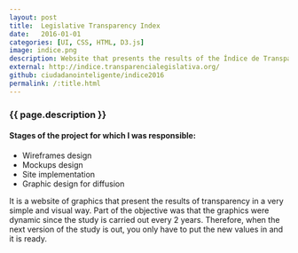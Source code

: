 ```yaml
---
layout: post
title:  Legislative Transparency Index
date:   2016-01-01
categories: [UI, CSS, HTML, D3.js]
image: indice.png
description: Website that presents the results of the Índice de Transparencia (Transparency Index) of Latin American congresses, made by the Red Latinoamericana por la Transparencia Legislativa (Latin American Network for Legislative Transparency).
external: http://indice.transparencialegislativa.org/
github: ciudadanointeligente/indice2016
permalink: /:title.html
---
```


### {{ page.description }}

#### Stages of the project for which I was responsible:
<ul class="list-unstyled linea">
  <li>Wireframes design</li>
  <li>Mockups design</li>
  <li>Site implementation</li>
  <li>Graphic design for diffusion</li>
</ul>

It is a website of graphics that present the results of transparency in a very simple and visual way. Part of the objective was that the graphics were dynamic since the study is carried out every 2 years. Therefore, when the next version of the study is out, you only have to put the new values in and it is ready.

<div class="main-slider">
  <div class="item"><img alt="" src="{{ site.baseurl }}img/portfolio/indice.png" class="img-responsive"></div>
  <div class="item"><img alt="" src="{{ site.baseurl }}img/portfolio/indice/02.png" class="img-responsive"></div>
  <div class="item"><img alt="" src="{{ site.baseurl }}img/portfolio/indice/03.png" class="img-responsive"></div>
</div>
